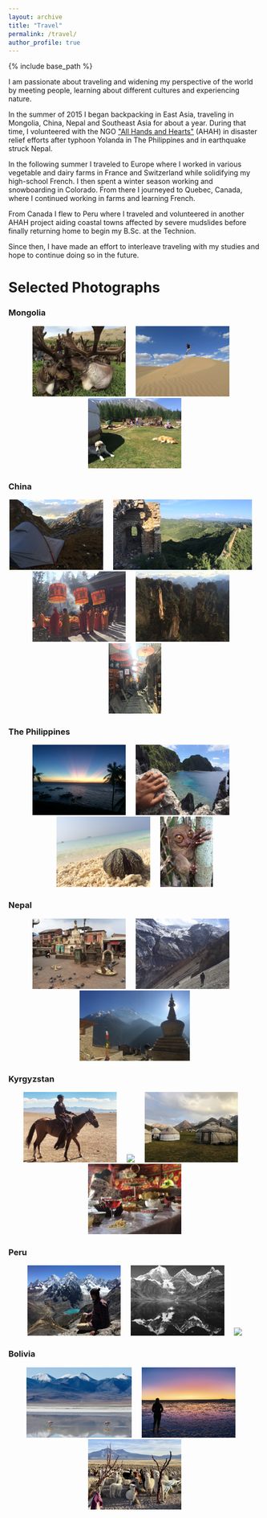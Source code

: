 ```yaml
---
layout: archive
title: "Travel"
permalink: /travel/
author_profile: true
---
```


{% include base_path %}


[//]: # ({% for post in site.travel %})
[//]: # (  {% include archive-single.html %})
[//]: # ({% endfor %})

I am passionate about traveling and widening my perspective of the world by meeting people, learning about different cultures and experiencing nature.

In the summer of 2015 I began backpacking in East Asia, traveling in Mongolia, China, Nepal and Southeast Asia for about a year.
During that time, I volunteered with the NGO ["All Hands and Hearts"](https://www.allhandsandhearts.org/) (AHAH) in disaster relief efforts after typhoon Yolanda in The Philippines and in earthquake struck Nepal.

In the following summer I traveled to Europe where I worked in various vegetable and dairy farms in France and Switzerland while solidifying my high-school French.
I then spent a winter season working and snowboarding in Colorado. From there I journeyed to Quebec, Canada, where I continued working in farms and learning French.

From Canada I flew to Peru where I traveled and volunteered in another AHAH project aiding coastal towns affected by severe mudslides before finally returning home to begin my B.Sc. at the Technion.

Since then, I have made an effort to interleave traveling with my studies and hope to continue doing so in the future.

<h1> Selected Photographs </h1>

<h3> Mongolia </h3>

<p align="center">
  <img src="../images/travel/Mongolia/Mongolia1.JPG" height="140"> &nbsp; &nbsp;
  <img src="../images/travel/Mongolia/Mongolia2.JPG" height="140"> &nbsp; &nbsp;
  <img src="../images/travel/Mongolia/Mongolia3.JPG" height="140">
</p>

<h3> China </h3>

<p align="center">
  <img src="../images/travel/China/China1.JPG" height="140"> &nbsp; &nbsp;
  <img src="../images/travel/China/China2.JPG" height="140"> &nbsp; &nbsp;
  <img src="../images/travel/China/China3.JPG" height="140"> &nbsp; &nbsp;
  <img src="../images/travel/China/China4.JPG" height="140"> &nbsp; &nbsp;
  <img src="../images/travel/China/China5.JPG" height="140">
</p>

<h3> The Philippines </h3>

<p align="center">
  <img src="../images/travel/The_Philippines/ThePhilippines1.JPG" height="140"> &nbsp; &nbsp;
  <img src="../images/travel/The_Philippines/ThePhilippines2.JPG" height="140"> &nbsp; &nbsp;
  <img src="../images/travel/The_Philippines/ThePhilippines3.JPG" height="140"> &nbsp; &nbsp;
  <img src="../images/travel/The_Philippines/ThePhilippines4.JPG" height="140">
</p>

<h3> Nepal </h3>

<p align="center">
  <img src="../images/travel/Nepal/Nepal2.JPG" height="140"> &nbsp; &nbsp;
  <img src="../images/travel/Nepal/Nepal3.JPG" height="140"> &nbsp; &nbsp;
  <img src="../images/travel/Nepal/Nepal1.JPG" height="140">
</p>

<h3> Kyrgyzstan </h3>

<p align="center">
  <img src="../images/travel/Kyrgyzstan/Kyrgyzstan1.jpg" height="140"> &nbsp; &nbsp;
  <img src="../images/travel/Kyrgyzstan/Kyrgyzstan4.JPG" height="140"> &nbsp; &nbsp;
  <img src="../images/travel/Kyrgyzstan/Kyrgyzstan3.jpg" height="140"> &nbsp; &nbsp;
  <img src="../images/travel/Kyrgyzstan/Kyrgyzstan2.jpg" height="140">
</p>

<h3> Peru </h3>

<p align="center">
  <img src="../images/travel/Peru/Peru2.JPG" height="140"> &nbsp; &nbsp;
  <img src="../images/travel/Peru/Peru1.JPG" height="140"> &nbsp; &nbsp;
  <img src="../images/travel/Peru/Peru3.JPG" height="140">
</p>

<h3> Bolivia </h3>

<p align="center">
  <img src="../images/travel/Bolivia/Bolivia2.jpg" height="140"> &nbsp; &nbsp;
  <img src="../images/travel/Bolivia/Bolivia1.jpg" height="140"> &nbsp; &nbsp;
  <img src="../images/travel/Bolivia/Bolivia3.jpg" height="140">
</p>